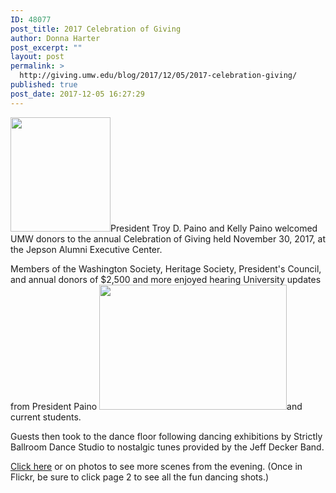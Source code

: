 ```yaml
---
ID: 48077
post_title: 2017 Celebration of Giving
author: Donna Harter
post_excerpt: ""
layout: post
permalink: >
  http://giving.umw.edu/blog/2017/12/05/2017-celebration-giving/
published: true
post_date: 2017-12-05 16:27:29
---
```

<a href="https://flic.kr/s/aHsm7AMGwS"><img class="alignleft wp-image-48079" src="http://giving.umw.edu/wp-content/uploads/2017/12/5414-K-Pearlman-Photography-e1513113857938-262x300.jpg" alt="" width="160" height="183" /></a>President Troy D. Paino and Kelly Paino welcomed UMW donors to the annual Celebration of Giving held November 30, 2017, at the Jepson Alumni Executive Center.

Members of the Washington Society, Heritage Society, President's Council, and annual donors of $2,500 and more enjoyed hearing University updates from President Paino <a href="https://flic.kr/s/aHsm7AMGwS"><img class="alignright wp-image-48078 size-medium" src="http://giving.umw.edu/wp-content/uploads/2017/12/5688-K-Pearlman-Photography-300x200.jpg" alt="" width="300" height="200" /></a>and current students.

Guests then took to the dance floor following dancing exhibitions by Strictly Ballroom Dance Studio to nostalgic tunes provided by the Jeff Decker Band.

<a href="https://flic.kr/s/aHsm7AMGwS" target="_blank" rel="noopener">Click here</a> or on photos to see more scenes from the evening. (Once in Flickr, be sure to click page 2 to see all the fun dancing shots.)

&nbsp;
